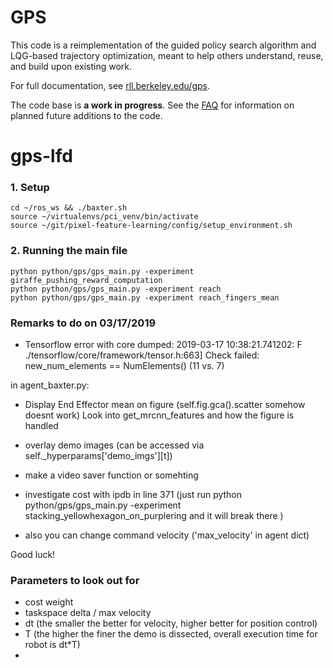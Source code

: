 GPS
======

This code is a reimplementation of the guided policy search algorithm and LQG-based trajectory optimization, meant to help others understand, reuse, and build upon existing work.

For full documentation, see [rll.berkeley.edu/gps](http://rll.berkeley.edu/gps).

The code base is **a work in progress**. See the [FAQ](http://rll.berkeley.edu/gps/faq.html) for information on planned future additions to the code.
# gps-lfd


### 1. Setup
```
cd ~/ros_ws && ./baxter.sh
source ~/virtualenvs/pci_venv/bin/activate
source ~/git/pixel-feature-learning/config/setup_environment.sh
```

### 2. Running the main file

```
python python/gps/gps_main.py -experiment giraffe_pushing_reward_computation
python python/gps/gps_main.py -experiment reach
python python/gps/gps_main.py -experiment reach_fingers_mean
```


### Remarks to do on 03/17/2019
- Tensorflow error with core dumped: 2019-03-17 10:38:21.741202: F ./tensorflow/core/framework/tensor.h:663] Check failed: new_num_elements == NumElements() (11 vs. 7)

in agent_baxter.py:
- Display End Effector mean on figure (self.fig.gca().scatter somehow doesnt work)
Look into get_mrcnn_features and how the figure is handled
- overlay demo images (can be accessed via self._hyperparams['demo_imgs'][t])
- make a video saver function or somehting
- investigate cost with ipdb in line 371
(just run python python/gps/gps_main.py -experiment stacking_yellowhexagon_on_purplering and it will break there )

- also you can change command velocity ('max_velocity' in agent dict)

Good luck!


### Parameters to look out for
- cost weight
- taskspace delta / max velocity
- dt (the smaller the better for velocity, higher better for position control)
- T (the higher the finer the demo is dissected, overall execution time for robot is dt*T)
-